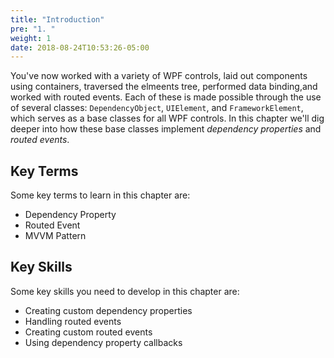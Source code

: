 ```yaml
---
title: "Introduction"
pre: "1. "
weight: 1
date: 2018-08-24T10:53:26-05:00
---
```


You've now worked with a variety of WPF controls, laid out components using containers, traversed the elmeents tree, performed data binding,and worked with routed events.  Each of these is made possible through the use of several classes:  `DependencyObject`, `UIElement`, and `FrameworkElement`, which serves as a base classes for all WPF controls.  In this chapter we'll dig deeper into how these base classes implement _dependency properties_ and _routed events_.

## Key Terms

Some key terms to learn in this chapter are:

* Dependency Property
* Routed Event 
* MVVM Pattern

## Key Skills

Some key skills you need to develop in this chapter are:

* Creating custom dependency properties
* Handling routed events 
* Creating custom routed events
* Using dependency property callbacks